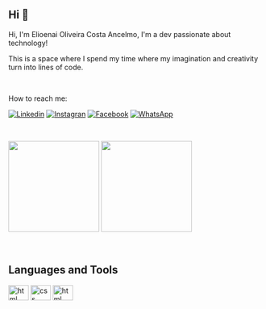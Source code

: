 ## Hi 👋

Hi, I'm Elioenai Oliveira Costa Ancelmo, I'm a dev passionate about technology!

This is a space where I spend my time where my imagination and creativity turn into lines of code.

<br>


How to reach me:

 [![Linkedin](https://img.shields.io/badge/LinkedIn-0077B5?style=for-the-badge&logo=linkedin&logoColor=white)](https://www.linkedin.com/in/elioenai-oliveira-costa-ancelmo)
 [![Instagran](https://img.shields.io/badge/Instagram-E4405F?style=for-the-badge&logo=instagram&logoColor=white)](https://www.instagram.com/elioenai_tecnologo/)
 [![Facebook](https://img.shields.io/badge/Facebook-1877F2?style=for-the-badge&logo=facebook&logoColor=white)](https://www.facebook.com/elioenai.oliveiracosta)
 [![WhatsApp](https://img.shields.io/badge/WhatsApp-25D366?style=for-the-badge&logo=whatsapp&logoColor=white)](https://api.whatsapp.com/send?phone=5591992060474)
 
 <br>
 
  <img height="180em" src="https://github-readme-stats.vercel.app/api?username=elioenaiancelmo&show_icons=true&theme=dracula"/> <img height="180em" src="https://github-readme-stats.vercel.app/api/top-langs/?username=elioenaiancelmo&layout=anuraghazra&theme=dracula"/>
  
  <br>
  
 ## Languages and Tools
  
  
  <img align="center" alt="html" height="30" width="40" src="https://cdn.jsdelivr.net/gh/devicons/devicon/icons/html5/html5-original.svg"/>  <img align="center" alt="css" height="30" width="40" src="https://cdn.jsdelivr.net/gh/devicons/devicon/icons/css3/css3-original.svg" /> <img align="center" alt="html" height="30" width="40" src="https://cdn.jsdelivr.net/gh/devicons/devicon/icons/javascript/javascript-original.svg"/>
